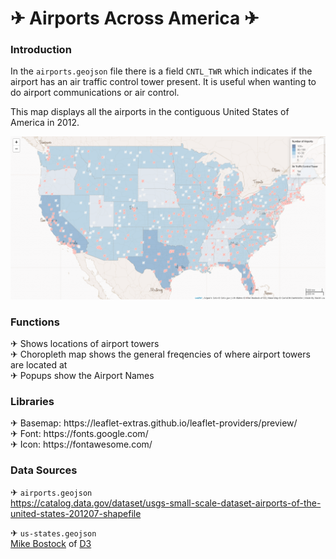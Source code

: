 <h1> <span>&#9992;</span> Airports Across America <span>&#9992;</span> </h1>

<h3>Introduction</h3>

In the `airports.geojson` file there is a field `CNTL_TWR` which indicates if the airport has an air traffic control tower present. It is useful when wanting to do airport communications or air control. 

<p>This map displays all the airports in the contiguous United States of America in 2012.</p>

![](img/towers.PNG)

<!---
I reallllllly wanted to embed the map here :(((((
It would have been cool to move the map around in this read.me file
<script type="text/javascript" src="main.js"></script>
--->

<h3> Functions </h3>
<span>&#9992;</span> Shows locations of airport towers <br>
<span>&#9992;</span> Choropleth map shows the general freqencies of where airport towers are located at <br>
<span>&#9992;</span> Popups show the Airport Names <br>

<h3>Libraries</h3>
<span>&#9992;</span> Basemap: https://leaflet-extras.github.io/leaflet-providers/preview/ <br>
<span>&#9992;</span> Font: https://fonts.google.com/ <br>
<span>&#9992;</span> Icon: https://fontawesome.com/

<h3> Data Sources </h3>

<span>&#9992;</span> `airports.geojson` <br>
<https://catalog.data.gov/dataset/usgs-small-scale-dataset-airports-of-the-united-states-201207-shapefile>

<span>&#9992;</span> `us-states.geojson` <br>
[Mike Bostock](http://bost.ocks.org/mike) of [D3](http://d3js.org/)
